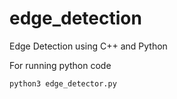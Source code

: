 # edge_detection
Edge Detection using C++ and Python


For running python code

```
python3 edge_detector.py

```
